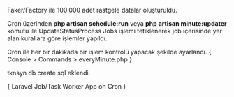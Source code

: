 Faker/Factory ile 100.000 adet rastgele datalar oluşturuldu.

Cron üzerinden <b>php artisan schedule:run</b> veya <b>php artisan minute:updater</b> komutu ile UpdateStatusProcess Jobs işlemi tetiklenerek job içerisinde yer alan kurallara göre işlemler yapıldı.

Cron ile her bir dakikada bir işlem kontrolü yapacak şekilde ayarlandı. { Console > Commands > everyMinute.php }

tknsyn db create sql eklendi.

{ Laravel Job/Task Worker App on Cron }

